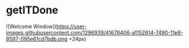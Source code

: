 # getITDone
![Welcome Window](https://user-images.githubusercontent.com/1296939/41678406-a1152814-7490-11e8-8597-095e61cd7bdb.png =24px)

